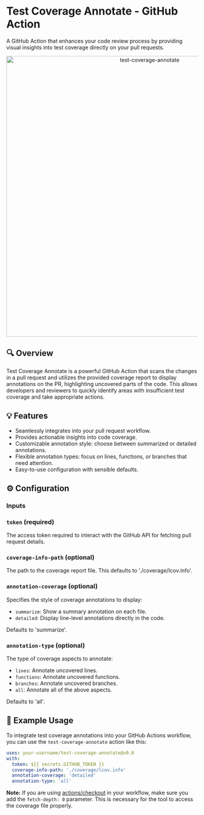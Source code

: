 # Test Coverage Annotate - GitHub Action

A GitHub Action that enhances your code review process by providing visual insights into test coverage directly on your pull requests.

<p align="center">
  <img width="739" alt="test-coverage-annotate" src="https://github.com/ZainAmjad68/test-coverage-annotate/assets/53145353/dd63374d-9251-4010-817d-c0eb17f4875d">
</p>

## :mag: Overview

Test Coverage Annotate is a powerful GitHub Action that scans the changes in a pull request and utilizes the provided coverage report to display annotations on the PR, highlighting uncovered parts of the code. This allows developers and reviewers to quickly identify areas with insufficient test coverage and take appropriate actions.

## :bulb: Features

- Seamlessly integrates into your pull request workflow.
- Provides actionable insights into code coverage.
- Customizable annotation style: choose between summarized or detailed annotations.
- Flexible annotation types: focus on lines, functions, or branches that need attention.
- Easy-to-use configuration with sensible defaults.

## :gear: Configuration

### Inputs

### `token` (required)

The access token required to interact with the GitHub API for fetching pull request details.

### `coverage-info-path` (optional)

The path to the coverage report file. This defaults to './coverage/lcov.info'.

### `annotation-coverage` (optional)

Specifies the style of coverage annotations to display:
- `summarize`: Show a summary annotation on each file.
- `detailed`: Display line-level annotations directly in the code.

Defaults to 'summarize'.

### `annotation-type` (optional)

The type of coverage aspects to annotate:
- `lines`: Annotate uncovered lines.
- `functions`: Annotate uncovered functions.
- `branches`: Annotate uncovered branches.
- `all`: Annotate all of the above aspects.

Defaults to 'all'.

## :rocket: Example Usage

To integrate test coverage annotations into your GitHub Actions workflow, you can use the `test-coverage-annotate` action like this:

```yaml
uses: your-username/test-coverage-annotate@v0.8
with:
  token: ${{ secrets.GITHUB_TOKEN }}
  coverage-info-path: './coverage/lcov.info'
  annotation-coverage: 'detailed'
  annotation-type: 'all'
```

**Note:** If you are using [actions/checkout](https://github.com/actions/checkout) in your workflow, make sure you add the `fetch-depth: 0` parameter. This is necessary for the tool to access the coverage file properly.
